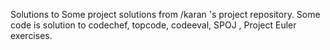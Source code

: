 Solutions to Some project solutions from /karan 's project repository. 
Some code is solution to codechef, topcode, codeeval, SPOJ , Project Euler exercises.
